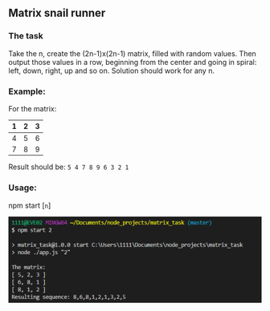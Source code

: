 ## Matrix snail runner

### The task

Take the n, create the (2n-1)x(2n-1) matrix, filled with random values. 
Then output those values in a row, beginning from the center and going in spiral: left, down, right, up and so on. 
Solution should work for any n.

### Example:

For the matrix:

| 1 | 2 | 3 |
|---|---|---|
| 4 | 5 | 6 |
| 7 | 8 | 9 |

Result should be: `5 4 7 8 9 6 3 2 1`

### Usage:

npm start [`n`]

![Example](example.png)